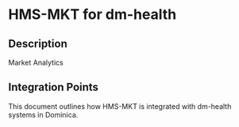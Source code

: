 # HMS-MKT for dm-health

## Description

Market Analytics

## Integration Points

This document outlines how HMS-MKT is integrated with dm-health systems in Dominica.
